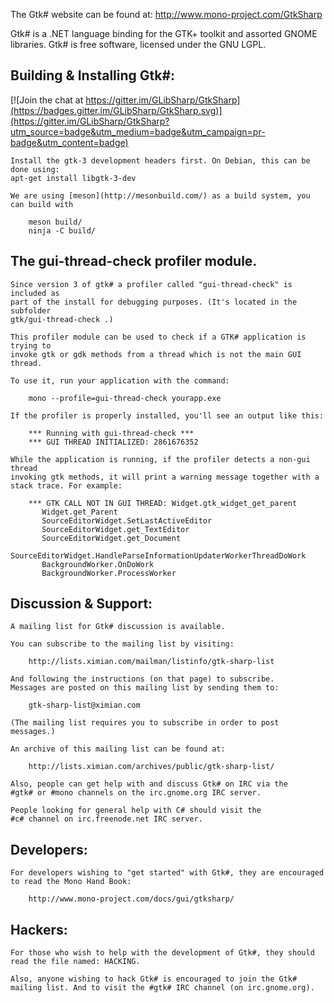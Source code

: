 The Gtk# website can be found at: http://www.mono-project.com/GtkSharp

Gtk# is a .NET language binding for the GTK+ toolkit and assorted GNOME
libraries. Gtk# is free software, licensed under the GNU LGPL.

Building & Installing Gtk#:
---------------------------

[![Join the chat at https://gitter.im/GLibSharp/GtkSharp](https://badges.gitter.im/GLibSharp/GtkSharp.svg)](https://gitter.im/GLibSharp/GtkSharp?utm_source=badge&utm_medium=badge&utm_campaign=pr-badge&utm_content=badge)

    Install the gtk-3 development headers first. On Debian, this can be done using:
    apt-get install libgtk-3-dev

    We are using [meson](http://mesonbuild.com/) as a build system, you can build with

        meson build/
        ninja -C build/


The gui-thread-check profiler module.
-------------------------------------

    Since version 3 of gtk# a profiler called "gui-thread-check" is included as
    part of the install for debugging purposes. (It's located in the subfolder
    gtk/gui-thread-check .)

    This profiler module can be used to check if a GTK# application is trying to
    invoke gtk or gdk methods from a thread which is not the main GUI thread.

    To use it, run your application with the command:

        mono --profile=gui-thread-check yourapp.exe

    If the profiler is properly installed, you'll see an output like this:

        *** Running with gui-thread-check ***
        *** GUI THREAD INITIALIZED: 2861676352

    While the application is running, if the profiler detects a non-gui thread
    invoking gtk methods, it will print a warning message together with a
    stack trace. For example:

        *** GTK CALL NOT IN GUI THREAD: Widget.gtk_widget_get_parent
           Widget.get_Parent
           SourceEditorWidget.SetLastActiveEditor
           SourceEditorWidget.get_TextEditor
           SourceEditorWidget.get_Document
           SourceEditorWidget.HandleParseInformationUpdaterWorkerThreadDoWork
           BackgroundWorker.OnDoWork
           BackgroundWorker.ProcessWorker


Discussion & Support:
---------------------

    A mailing list for Gtk# discussion is available.

    You can subscribe to the mailing list by visiting:

        http://lists.ximian.com/mailman/listinfo/gtk-sharp-list

    And following the instructions (on that page) to subscribe.
    Messages are posted on this mailing list by sending them to:

        gtk-sharp-list@ximian.com

    (The mailing list requires you to subscribe in order to post
    messages.)

    An archive of this mailing list can be found at:

        http://lists.ximian.com/archives/public/gtk-sharp-list/

    Also, people can get help with and discuss Gtk# on IRC via the
    #gtk# or #mono channels on the irc.gnome.org IRC server.

    People looking for general help with C# should visit the
    #c# channel on irc.freenode.net IRC server.


Developers:
-----------

    For developers wishing to "get started" with Gtk#, they are encouraged
    to read the Mono Hand Book:

        http://www.mono-project.com/docs/gui/gtksharp/


Hackers:
--------

    For those who wish to help with the development of Gtk#, they should
    read the file named: HACKING.

    Also, anyone wishing to hack Gtk# is encouraged to join the Gtk#
    mailing list. And to visit the #gtk# IRC channel (on irc.gnome.org).
